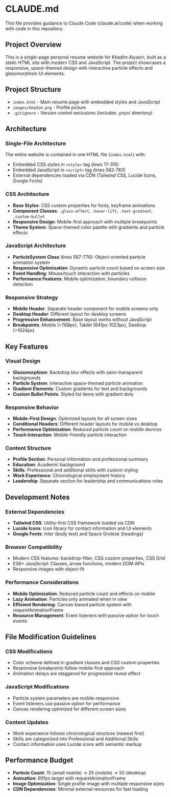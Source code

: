 # CLAUDE.md

This file provides guidance to Claude Code (claude.ai/code) when working with code in this repository.

## Project Overview

This is a single-page personal resume website for Khadim Alyasiri, built as a static HTML site with modern CSS and JavaScript. The project showcases a responsive, space-themed design with interactive particle effects and glassmorphism UI elements.

## Project Structure

- `index.html` - Main resume page with embedded styles and JavaScript
- `images/khadim.png` - Profile picture
- `.gitignore` - Version control exclusions (includes .yoyo/ directory)

## Architecture

### Single-File Architecture
The entire website is contained in one HTML file (`index.html`) with:
- Embedded CSS styles in `<style>` tag (lines 17-315)
- Embedded JavaScript in `<script>` tag (lines 582-783)
- External dependencies loaded via CDN (Tailwind CSS, Lucide Icons, Google Fonts)

### CSS Architecture
- **Base Styles**: CSS custom properties for fonts, keyframe animations
- **Component Classes**: `.glass-effect`, `.hover-lift`, `.text-gradient`, `.custom-bullet`
- **Responsive Design**: Mobile-first approach with multiple breakpoints
- **Theme System**: Space-themed color palette with gradients and particle effects

### JavaScript Architecture
- **ParticleSystem Class** (lines 587-776): Object-oriented particle animation system
- **Responsive Optimization**: Dynamic particle count based on screen size
- **Event Handling**: Mouse/touch interaction with particles
- **Performance Features**: Mobile optimization, boundary collision detection

### Responsive Strategy
- **Mobile Header**: Separate header component for mobile screens only
- **Desktop Header**: Different layout for desktop screens
- **Progressive Enhancement**: Base layout works without JavaScript
- **Breakpoints**: Mobile (<768px), Tablet (641px-1023px), Desktop (>1024px)

## Key Features

### Visual Design
- **Glassmorphism**: Backdrop blur effects with semi-transparent backgrounds
- **Particle System**: Interactive space-themed particle animation
- **Gradient Elements**: Custom gradients for text and backgrounds
- **Custom Bullet Points**: Styled list items with gradient dots

### Responsive Behavior
- **Mobile-First Design**: Optimized layouts for all screen sizes
- **Conditional Headers**: Different header layouts for mobile vs desktop
- **Performance Optimization**: Reduced particle count on mobile devices
- **Touch Interaction**: Mobile-friendly particle interaction

### Content Structure
- **Profile Section**: Personal information and professional summary
- **Education**: Academic background
- **Skills**: Professional and additional skills with custom styling
- **Work Experience**: Chronological employment history
- **Leadership**: Separate section for leadership and communications roles

## Development Notes

### External Dependencies
- **Tailwind CSS**: Utility-first CSS framework loaded via CDN
- **Lucide Icons**: Icon library for contact information and UI elements
- **Google Fonts**: Inter (body text) and Space Grotesk (headings)

### Browser Compatibility
- Modern CSS features: backdrop-filter, CSS custom properties, CSS Grid
- ES6+ JavaScript: Classes, arrow functions, modern DOM APIs
- Responsive images with object-fit

### Performance Considerations
- **Mobile Optimization**: Reduced particle count and effects on mobile
- **Lazy Animation**: Particles only animated when in view
- **Efficient Rendering**: Canvas-based particle system with requestAnimationFrame
- **Resource Management**: Event listeners with passive option for touch events

## File Modification Guidelines

### CSS Modifications
- Color scheme defined in gradient classes and CSS custom properties
- Responsive breakpoints follow mobile-first approach
- Animation delays are staggered for progressive reveal effect

### JavaScript Modifications
- Particle system parameters are mobile-responsive
- Event listeners use passive option for performance
- Canvas rendering optimized for different screen sizes

### Content Updates
- Work experience follows chronological structure (newest first)
- Skills are categorized into Professional and Additional Skills
- Contact information uses Lucide icons with semantic markup

## Performance Budget
- **Particle Count**: 15 (small mobile) → 25 (mobile) → 50 (desktop)
- **Animation**: 60fps target with requestAnimationFrame
- **Image Optimization**: Single profile image with multiple responsive sizes
- **CDN Dependencies**: Minimal external resources for fast loading